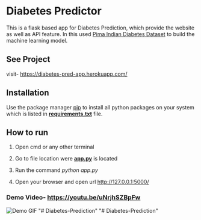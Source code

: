 # Diabetes Predictor

This is a flask based app for Diabetes Prediction, which provide the website as well as API feature. In this used [Pima Indian Diabetes Dataset](https://www.kaggle.com/uciml/pima-indians-diabetes-database) to build the machine learning model.

## See Project

visit- https://diabetes-pred-app.herokuapp.com/

## Installation

Use the package manager [pip](https://pip.pypa.io/en/stable/) to install all python packages on your system which is listed in **[requirements.txt](https://github.com/satyam-seth/diabetes_prediction/blob/main/requirements.txt)** file.

## How to run

1. Open cmd or any other terminal

2. Go to file location were **[app.py](https://github.com/satyam-seth/diabetes_prediction/blob/main/app.py)** is located

3. Run the command *python app.py*

4. Open your browser and open url http://127.0.0.1:5000/


### Demo Video- https://youtu.be/uNrjhSZBpFw
![Demo GIF](https://github.com/satyam-seth/diabetes_prediction/blob/main/demo.gif)
"# Diabetes-Prediction" 
"# Diabetes-Prediction" 

